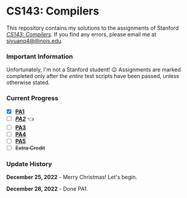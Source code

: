 # CS143: Compilers

This repository contains my solutions to the assignments of Stanford
[*CS143: Compilers*](https://web.stanford.edu/class/cs143/). If you find any errors, please
email me at siyuanq4@illinois.edu.

### Important Information

Unfortunately, I'm not a Stanford student! :wink: Assignments are marked completed only after the *entire* test scripts have been
passed, unless otherwise stated.

### Current Progress

- [x] [**PA1**](https://github.com/Brant-Skywalker/CS143/tree/master/PA1)
- [ ] [***PA2***](https://github.com/Brant-Skywalker/CS143/tree/master/PA2)  :point_left:
- [ ] [**PA3**](https://github.com/Brant-Skywalker/CS143/tree/master/PA3)
- [ ] [**PA4**](https://github.com/Brant-Skywalker/CS143/tree/master/PA4)
- [ ] [**PA5**](https://github.com/Brant-Skywalker/CS143/tree/master/PA5)
- [ ] ~~Extra Credit~~

### Update History

**December 25, 2022** - Merry Christmas! Let's begin.

**December 28, 2022** - Done PA1.
